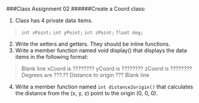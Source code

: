 ###Class Assignment 02
######Create a Coord class:

1. Class has 4 private data items.

>  ```int xPoint;```
>  ```int yPoint;```
>  ```int zPoint;```
>  ```float deg;```

2. Write the setters and getters. They should be inline functions.
3. Write a member function named void display() that displays the data items in the following format:

>    Blank line
>    xCoord is                   ????????
>    yCoord is                   ????????
>    zCoord is                   ????????
>    Degrees are                 ???.??
>    Distance to origin          ???
>    Blank line

4. Write a member function named ```int distance2origin()``` that calculates the distance from the (x, y, z) point to the origin (0, 0, 0).